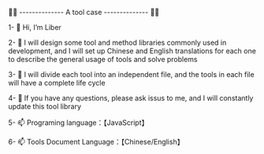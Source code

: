 🚀🚀 -------------- A tool case -------------- 🚀🚀

1- 👋 Hi, I’m Liber

2- 👀 I will design some tool and method libraries commonly used in development, and I will set up Chinese and English translations for each one to describe the general usage of tools and solve problems

3- 🌱 I will divide each tool into an independent file, and the tools in each file will have a complete life cycle

4- 💞 If you have any questions, please ask issus to me, and I will constantly update this tool library

5- 📫 Programing language：【JavaScript】

6- 📫 Tools Document Language：【Chinese/English】
